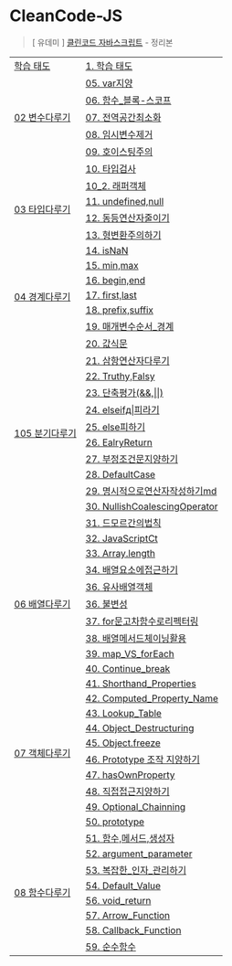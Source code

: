 # CleanCode-JS

> [ 유데미 ] [클린코드 자바스크립트](https://www.udemy.com/course/clean-code-js/learn/lecture/28091950#reviews) - 정리본


<table>
  <tr>
    <td rowspan="1"><a href="">학습 태도</a></td>
    <td><a href="01-학습태도.md">1. 학습 태도</a></td>
  </tr>
  <tr>
<td rowspan="5"><a href="">02 변수다루기</a></td>
<td><a href="/02-변수다루기/05-var지양.md">05. var지양</a></td>
</tr>
<tr>
<td><a href="/02-변수다루기/06-함수_블록-스코프.md">06. 함수_블록-스코프</a></td>
</tr>
<tr>
<td><a href="/02-변수다루기/07-전역공간최소화.md">07. 전역공간최소화</a></td>
</tr>
<tr>
<td><a href="/02-변수다루기/08-임시변수제거.md">08. 임시변수제거</a></td>
</tr>
<tr>
<td><a href="/02-변수다루기/09-호이스팅주의.md">09. 호이스팅주의</a></td>
</tr>
<tr>
<td rowspan="6"><a href="">03 타입다루기</a></td>
<td><a href="/03-타입다루기/10-타입검사.md">10. 타입검사</a></td>
</tr>
<tr>
<td><a href="/03-타입다루기/10_2-래퍼객체.md">10_2. 래퍼객체</a></td>
</tr>
<tr>
<td><a href="/03-타입다루기/11-undefined,null.md">11. undefined,null</a></td>
</tr>
<tr>
<td><a href="/03-타입다루기/12-동등연산자줄이기.md">12. 동등연산자줄이기</a></td>
</tr>
<tr>
<td><a href="/03-타입다루기/13-형변환주의하기.md">13. 형변환주의하기</a></td>
</tr>
<tr>
<td><a href="/03-타입다루기/14-isNaN.md">14. isNaN</a></td>
</tr>
<tr>
<td rowspan="5"><a href="">04 경계다루기</a></td>
<td><a href="/04-경계다루기/15-min,max.md">15. min,max</a></td>
</tr>
<tr>
<td><a href="/04-경계다루기/16-begin,end.md">16. begin,end</a></td>
</tr>
<tr>
<td><a href="/04-경계다루기/17-first,last.md">17. first,last</a></td>
</tr>
<tr>
<td><a href="/04-경계다루기/18-prefix,suffix.md">18. prefix,suffix</a></td>
</tr>
<tr>
<td><a href="/04-경계다루기/19-매개변수순서_경계.md">19. 매개변수순서_경계</a></td>
</tr>
<tr>
<td rowspan="12"><a href="">105 분기다루기</a></td>
<td><a href="/05-분기다루기/20-값식문.md">20. 값식문</a></td>
</tr>
<tr>
<td><a href="/05-분기다루기/21-삼항연산자다루기.md">21. 삼항연산자다루기</a></td>
</tr>
<tr>
<td><a href="/05-분기다루기/22-Truthy,Falsy.md">22. Truthy,Falsy</a></td>
</tr>
<tr>
<td><a href="/05-분기다루기/23-단축평가(&&,||).md">23. 단축평가(&&,||)</a></td>
</tr>
<tr>
<td><a href="/05-분기다루기/24-elseif피하기.md">24. elseifд|피라기</a></td>
</tr>
<tr>
<td><a href="/05-분기다루기/25-else피하기.md">25. else피하기</a></td>
</tr>
<tr>
<td><a href="/05-분기다루기/26-EalryReturn.md">26. EalryReturn</a></td>
</tr>
<tr>
<td><a href="/05-분기다루기/27-부정조건문지양하기.md">27. 부정조건문지양하기</a></td>
</tr>
<tr>
<td><a href="/05-분기다루기/28-DefaultCase고려하기.md">28. DefaultCase</a></td>
</tr>
<tr>
<td><a href="/05-분기다루기/29-명시적으로연산자작성하기md">29. 명시적으로연산자작성하기md</a></td>
</tr>
<tr>
<td><a href="/05-분기다루기/30-NullishCoalescingOperator.md">30. NullishCoalescingOperator</a></td>
</tr>
<tr>
<td><a href="/05-분기다루기/31-드모르간의법칙.md">31. 드모르간의법칙</a></td>
</tr>
<tr>
<td rowspan="9"><a href="">06 배열다루기</a></td>
<td><a href="/06-배열다루기/32-JavaScript의배열은객체다.md">32. JavaScriptCt</a></td>
</tr>
<tr>
<td><a href="/06-배열다루기/33-Array.length.md">33. Array.length</a></td>
</tr>
<tr>
<td><a href="/06-배열다루기/34-배열요소에접근하기.md">34. 배열요소에접근하기</a></td>
</tr>
<tr>
<td><a href="/06-배열다루기/35-유사배열객체.md">36. 유사배열객체</a></td>
</tr>
<tr>
<td><a href="/06-배열다루기/36-불변성.md">36. 불변성</a></td>
</tr>
<tr>
<td><a href="/06-배열다루기/37-for문고차함수로리펙터링.md">37. for문고차함수로리펙터링</a></td>
</tr>
<tr>
<td><a href="/06-배열다루기/38-배열메서드체이닝활용.md">38. 배열메서드체이닝활용</a></td>
</tr>
<tr>
<td><a href="/06-배열다루기/39-map_VS_forEach.md">39. map_VS_forEach</a></td>
</tr>
<tr>
<td><a href="/06-배열다루기/40-Continue_break.md">40. Continue_break</a></td>
</tr>
<tr>
<td rowspan="10"><a href="">07 객체다루기</a></td>
<td><a href="/07-객체다루기/41-Shorthand_Properties.md">41. Shorthand_Properties</a></td>
</tr>
<tr>
<td><a href="/07-객체다루기/42-Computed_Property_Name.md">42. Computed_Property_Name</a></td>
</tr>
<tr>
<td><a href="/07-객체다루기/43-Lookup_Table.md">43. Lookup_Table</a></td>
</tr>
<tr>
<td><a href="/07-객체다루기/44-Object_Destructuring.md">44. Object_Destructuring</a></td>
</tr>
<tr>
<td><a href="/07-객체다루기/45-Object.freeze.md">45. Object.freeze</a></td>
</tr>
<tr>
<td><a href="/07-객체다루기/46-Prototyoe조작지양하기.md">46. Prototype 조작 지양하기</a></td>
</tr>
<tr>
<td><a href="/07-객체다루기/47-hasOwnProperty.md">47. hasOwnProperty</a></td>
</tr>
<tr>
<td><a href="/07-객체다루기/48-직접접근지양하기.md">48. 직접접근지양하기</a></td>
</tr>
<tr>
<td><a href="/07-객체다루기/49-Optional_Chainning.md">49. Optional_Chainning</a></td>
</tr>
<tr>
<td><a href="/07-객체다루기/50-prototype.md">50. prototype</a></td>
</tr>
<tr>
<td rowspan="8"><a href="">08 함수다루기</a></td>
<td><a href="/08-함수다루기/51-함수,메서드,생성자.md">51. 함수,메서드,생성자</a></td>
</tr>
<tr>
<td><a href="/08-함수다루기/52-argument_parameter.md">52. argument_parameter</a></td>
</tr>
<tr>
<td><a href="/08-함수다루기/53-복잡한_인자_관리하기.md">53. 복잡한_인자_관리하기</a></td>
</tr>
<tr>
<td><a href="/08-함수다루기/54-Default_Value.md">54. Default_Value</a></td>
</tr>
<tr>
<td><a href="/08-함수다루기/56-void_return.md">56. void_return</a></td>
</tr>
<tr>
<td><a href="/08-함수다루기/57-Arrow_Function.md">57. Arrow_Function</a></td>
</tr>
<tr>
<td><a href="/08-함수다루기/58-Callback_Function.md">58. Callback_Function</a></td>
</tr>
<tr>
<td><a href="/08-함수다루기/59-순수함수.md">59. 순수함수</a></td>
</tr>
</table>



